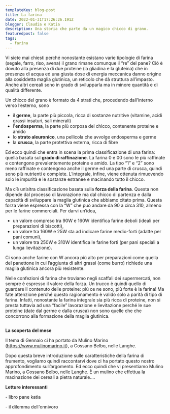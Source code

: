 ```yaml
---
templateKey: blog-post
title: La farina
date: 2022-01-31T17:26:26.191Z
blogger: Claudia e Katia
description: Una storia che parte da un magico chicco di grano.
featuredpost: false
tags:
  - farina
---
```

Vi siete mai chiesti perché nonostante esistano varie tipologie di farina (segale, farro, riso, avena) il grano rimane comunque il “re” del pane?  Ciò è dovuto alla presenza di due proteine (la gliadina e la gluteina) che in presenza di acqua ed una giusta dose di energia meccanica danno origine alla cosiddetta maglia glutinica, un reticolo che dà struttura all’impasto.  Anche altri cereali sono in grado di svilupparla ma in minore quantità e di qualità differente.

Un chicco del grano è formato da 4 strati che, procedendo dall’interno verso l’esterno, sono

* il **germe**, la parte più piccola, ricca di sostanze nutritive (vitamine, acidi grassi insaturi, sali minerali)
* l'**endosperma**, la parte più corposa del chicco, contenente proteine e amido
* lo **strato aleuronico**, una pellicola che avvolge endosperma e germe
* la **crusca**, la parte protettiva esterna, ricca di fibre

Ed ecco quindi che entra in scena la prima classificazione di una farina: quella basata sul **grado di raffinazione**.  La farina 0 e 00 sono le più raffinate e contengono prevalentemente proteine e amido.  La tipo “1” e “2” sono meno raffinate e contengono anche il germe ed una parte di crusca, quindi sono più nutrienti e complete.  L’integrale, infine, viene ottenuta rimuovendo solo le impurità e le sostanze estranee e macinando tutto il chicco.

Ma c’è un’altra classificazione basata sulla **forza della farina**.  Questa non dipende dal processo di lavorazione ma dal chicco di partenza e dalla capacità di sviluppare la maglia glutinica che abbiamo citato prima.  Questa forza viene espressa con la “W” che può andare da 90 a circa 310, almeno per le farine commerciali.  Per darvi un’idea, 

* un valore compreso tra 90W e 160W identifica farine deboli (ideali per preparazioni di biscotti),
* un valore tra 160W e 25W sta ad indicare farine medio-forti (adatte per pani comuni),
* un valore tra 250W e 310W identifica le farine forti (per pani speciali a lunga lievitazione). 

Ci sono anche farine con W ancora più alto per preparazioni come quella del panettone in cui l’aggiunta di altri grassi (come burro) richiede una maglia glutinica ancora più resistente.

Nelle confezioni di farina che troviamo negli scaffali dei supermercati, non sempre è espresso il valore della forza.  Un trucco è quindi quello di guardare il contenuto delle proteine: più ce ne sono, più forte è la farina!  Ma fate attenzione perché questo ragionamento è valido solo a parità di tipo di farina. Infatti, nonostante la farina integrale sia più ricca di proteine, non si presta tuttavia ad una “facile” lavorazione e lievitazione perché le sue proteine (date dal germe e dalla crusca) non sono quelle che che concorrono alla formazione della maglia glutinica.



![]()

**La scoperta del mese**

Il tema di Gennaio ci ha portato da Mulino Marino (https://www.mulinomarino.it), a Cossano Belbo, nelle Langhe.



Dopo questa breve introduzione sulle caratteristiche della farina di frumento, vogliamo quindi raccontarvi dove ci ha portato questo nostro approfondimento sull’argomento. Ed ecco quindi che vi presentiamo Mulino Marino, a Cossano Belbo, nelle Langhe. È un mulino che effettua la macinazione dei cereali a pietra naturale….



**Letture interessanti**

\- libro pane katia

\- il dilemma dell'onnivoro